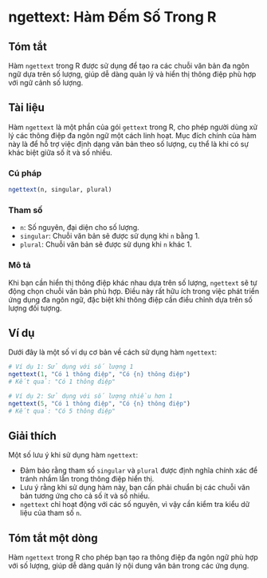 <!--
Meta Description: # ngettext: Hàm Đếm Số Trong R ## Tóm tắt Hàm `ngettext` trong R được sử dụng để tạo ra các chuỗi văn bản đa ngôn ngữ dựa trên số lượng, giúp dễ dàng ...
Meta Keywords: thông, điệp, ngettext, dụng, lượng
-->

# ngettext: Hàm Đếm Số Trong R

## Tóm tắt
Hàm `ngettext` trong R được sử dụng để tạo ra các chuỗi văn bản đa ngôn ngữ dựa trên số lượng, giúp dễ dàng quản lý và hiển thị thông điệp phù hợp với ngữ cảnh số lượng.

## Tài liệu
Hàm `ngettext` là một phần của gói `gettext` trong R, cho phép người dùng xử lý các thông điệp đa ngôn ngữ một cách linh hoạt. Mục đích chính của hàm này là để hỗ trợ việc định dạng văn bản theo số lượng, cụ thể là khi có sự khác biệt giữa số ít và số nhiều.

### Cú pháp
```R
ngettext(n, singular, plural)
```

### Tham số
- `n`: Số nguyên, đại diện cho số lượng.
- `singular`: Chuỗi văn bản sẽ được sử dụng khi `n` bằng 1.
- `plural`: Chuỗi văn bản sẽ được sử dụng khi `n` khác 1.

### Mô tả
Khi bạn cần hiển thị thông điệp khác nhau dựa trên số lượng, `ngettext` sẽ tự động chọn chuỗi văn bản phù hợp. Điều này rất hữu ích trong việc phát triển ứng dụng đa ngôn ngữ, đặc biệt khi thông điệp cần điều chỉnh dựa trên số lượng đối tượng.

## Ví dụ
Dưới đây là một số ví dụ cơ bản về cách sử dụng hàm `ngettext`:

```R
# Ví dụ 1: Sử dụng với số lượng 1
ngettext(1, "Có 1 thông điệp", "Có {n} thông điệp")
# Kết quả: "Có 1 thông điệp"

# Ví dụ 2: Sử dụng với số lượng nhiều hơn 1
ngettext(5, "Có 1 thông điệp", "Có {n} thông điệp")
# Kết quả: "Có 5 thông điệp"
```

## Giải thích
Một số lưu ý khi sử dụng hàm `ngettext`:
- Đảm bảo rằng tham số `singular` và `plural` được định nghĩa chính xác để tránh nhầm lẫn trong thông điệp hiển thị.
- Lưu ý rằng khi sử dụng hàm này, bạn cần phải chuẩn bị các chuỗi văn bản tương ứng cho cả số ít và số nhiều.
- `ngettext` chỉ hoạt động với các số nguyên, vì vậy cần kiểm tra kiểu dữ liệu của tham số `n`.

## Tóm tắt một dòng
Hàm `ngettext` trong R cho phép bạn tạo ra thông điệp đa ngôn ngữ phù hợp với số lượng, giúp dễ dàng quản lý nội dung văn bản trong các ứng dụng.